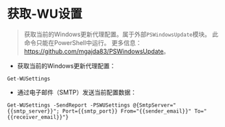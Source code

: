 # 获取-WU设置

> 获取当前的Windows更新代理配置。属于外部`PSWindowsUpdate`模块。
> 此命令只能在PowerShell中运行。
> 更多信息：<https://github.com/mgajda83/PSWindowsUpdate>。

- 获取当前的Windows更新代理配置：

`Get-WUSettings`

- 通过电子邮件（SMTP）发送当前配置数据：

`Get-WUSettings -SendReport -PSWUSettings @{SmtpServer="{{smtp_server}}"; Port={{smtp_port}} From="{{sender_email}}" To="{{receiver_email}}"}`
